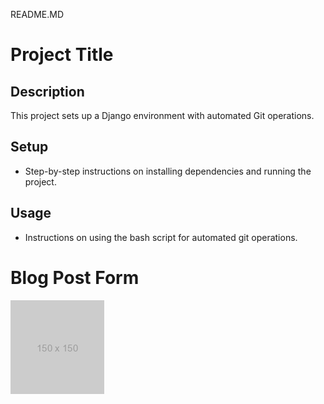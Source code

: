 README.MD 
# Project Title

## Description
This project sets up a Django environment with automated Git operations.

## Setup
- Step-by-step instructions on installing dependencies and running the project.

## Usage
- Instructions on using the bash script for automated git operations.

# Blog Post Form

![Blog Post Form](images/test.png)
